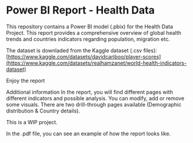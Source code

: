 # Power BI Report - Health Data

This repository contains a Power BI model (.pbix) for the Health Data Project.
This report provides a comprehensive overview of global health trends and countries indicators regarding population, migration etc.

The dataset is downladed from the Kaggle dataset (.csv files): 
[https://www.kaggle.com/datasets/davidcariboo/player-scores](https://www.kaggle.com/datasets/realhamzanet/world-health-indicators-dataset)

Enjoy the report

Additional information
In the report, you will find different pages with different indicators and possible analysis. You can modify, add or remove some visuals.
There are two drill-through pages available (Demographic distribution & Country details).

This is a WIP project.

In the .pdf file, you can see an example of how the report looks like.
